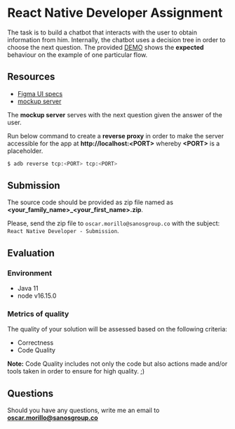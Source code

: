 # React Native Developer Assignment

The task is to build a chatbot that interacts with the user to obtain information from him. Internally, the chatbot uses
a decision tree in order to choose the next question. The provided [DEMO](demo.mov) shows the **expected** behaviour on
the example of one particular flow.

## Resources

- [Figma UI specs](https://www.figma.com/file/7Q3YlbvYtywOu6ZZ8Ft6SN/Code-Assignment?node-id=0%3A1)
- [mockup server](mock-api)

The **mockup server** serves with the next question given the answer of the user.

Run below command to create a **reverse proxy** in order to make the server accessible for the app
at **http://localhost:<PORT\>** whereby **<PORT\>** is a placeholder.

```bash
$ adb reverse tcp:<PORT> tcp:<PORT>
```

## Submission

The source code should be provided as zip file named as **<your_family_name\>_<your_first_name\>.zip**.

Please, send the zip file to `oscar.morillo@sanosgroup.co` with the subject: `React Native Developer - Submission`.

## Evaluation

### Environment

- Java 11
- node v16.15.0

### Metrics of quality

The quality of your solution will be assessed based on the following criteria:

- Correctness
- Code Quality

**Note:** Code Quality includes not only the code but also actions made and/or tools taken in order to ensure for high quality. ;)

## Questions

Should you have any questions, write me an email to **oscar.morillo@sanosgroup.co**
